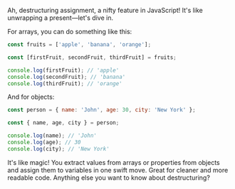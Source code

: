 Ah, destructuring assignment, a nifty feature in JavaScript! It's like unwrapping a present—let's dive in.

For arrays, you can do something like this:

```javascript
const fruits = ['apple', 'banana', 'orange'];

const [firstFruit, secondFruit, thirdFruit] = fruits;

console.log(firstFruit); // 'apple'
console.log(secondFruit); // 'banana'
console.log(thirdFruit); // 'orange'
```

And for objects:

```javascript
const person = { name: 'John', age: 30, city: 'New York' };

const { name, age, city } = person;

console.log(name); // 'John'
console.log(age); // 30
console.log(city); // 'New York'
```

It's like magic! You extract values from arrays or properties from objects and assign them to variables in one swift move. Great for cleaner and more readable code. Anything else you want to know about destructuring?
